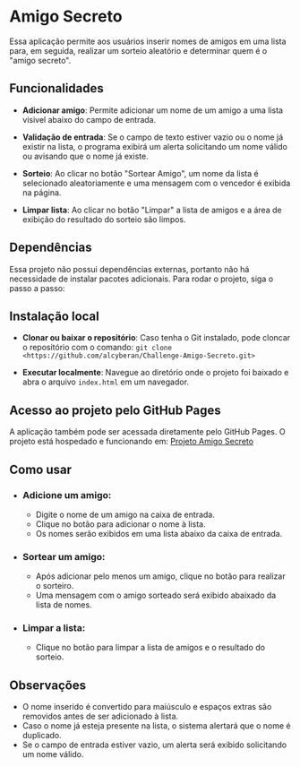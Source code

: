 # **Amigo Secreto**
Essa aplicação permite aos usuários inserir nomes de amigos em uma lista para, em seguida, realizar um sorteio aleatório e determinar quem é o "amigo secreto".

## **Funcionalidades**

- **Adicionar amigo**: Permite adicionar um nome de um amigo a uma lista visivel abaixo do campo de entrada.

- **Validação de entrada**: Se o campo de texto estiver vazio ou o nome já existir na lista, o programa exibirá um alerta solicitando um nome válido ou avisando que o nome já existe.

- **Sorteio**: Ao clicar no botão "Sortear Amigo", um nome da lista é selecionado aleatoriamente e uma mensagem com o vencedor é exibida na página.

- **Limpar lista**: Ao clicar no botão "Limpar" a lista de amigos e a área de exibição do resultado do sorteio são limpos.

## **Dependências**
Essa projeto não possui dependências externas, portanto não há necessidade de instalar pacotes adicionais. Para rodar o projeto, siga o passo a passo:

## **Instalação local**
- **Clonar ou baixar o repositório**: Caso tenha o Git instalado, pode cloncar o repositório com o comando: `git clone <https://github.com/alcyberan/Challenge-Amigo-Secreto.git>`

- **Executar localmente**: Navegue ao diretório onde o projeto foi baixado e abra o arquivo `index.html` em um navegador.

## **Acesso ao projeto pelo GitHub Pages**
A aplicação também pode ser acessada diretamente pelo GitHub Pages. O projeto está hospedado e funcionando em: [Projeto Amigo Secreto](https://alcyberan.github.io/Challenge-Amigo-Secreto/)

## **Como usar**

- ### **Adicione um amigo**:
    - Digite o nome de um amigo na caixa de entrada.
    - Clique no botão para adicionar o nome à lista.
    - Os nomes serão exibidos em uma lista abaixo da caixa de entrada.

- ### **Sortear um amigo**:
    - Após adicionar pelo menos um amigo, clique no botão para realizar o sorteiro.
    - Uma mensagem com o amigo sorteado será exibido abaixado da lista de nomes.

- ### **Limpar a lista**:
    - Clique no botão para limpar a lista de amigos e o resultado do sorteio.

## **Observações**
- O nome inserido é convertido para maiúsculo e espaços extras são removidos antes de ser adicionado à lista.
- Caso o nome já esteja presente na lista, o sistema alertará que o nome é duplicado.
- Se o campo de entrada estiver vazio, um alerta será exibido solicitando um nome válido.
